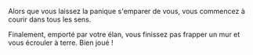 Alors que vous laissez la panique s'emparer de vous, vous commencez à courir dans tous les sens.

Finalement, emporté par votre élan, vous finissez pas frapper un mur et vous écrouler à terre. Bien joué !